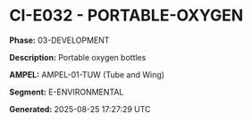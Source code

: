 # CI-E032 - PORTABLE-OXYGEN

**Phase:** 03-DEVELOPMENT

**Description:** Portable oxygen bottles

**AMPEL:** AMPEL-01-TUW (Tube and Wing)

**Segment:** E-ENVIRONMENTAL

**Generated:** 2025-08-25 17:27:29 UTC
